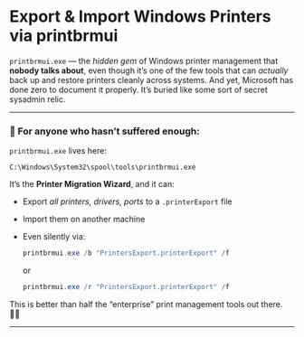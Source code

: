 
# Export & Import Windows Printers via printbrmui

`printbrmui.exe` — the *hidden gem* of Windows printer management that **nobody talks about**, even though it’s one of the few tools that can *actually* back up and restore printers cleanly across systems.
And yet, Microsoft has done zero to document it properly. It’s buried like some sort of secret sysadmin relic.

---

### 🧱 For anyone who hasn’t suffered enough:

`printbrmui.exe` lives here:

```
C:\Windows\System32\spool\tools\printbrmui.exe
```

It’s the **Printer Migration Wizard**, and it can:

* Export *all printers, drivers, ports* to a `.printerExport` file
* Import them on another machine
* Even silently via:

  ```powershell
  printbrmui.exe /b "PrintersExport.printerExport" /f
  ```

  or

  ```powershell
  printbrmui.exe /r "PrintersExport.printerExport" /f
  ```

This is better than half the “enterprise” print management tools out there. 🤷‍♂️

---

